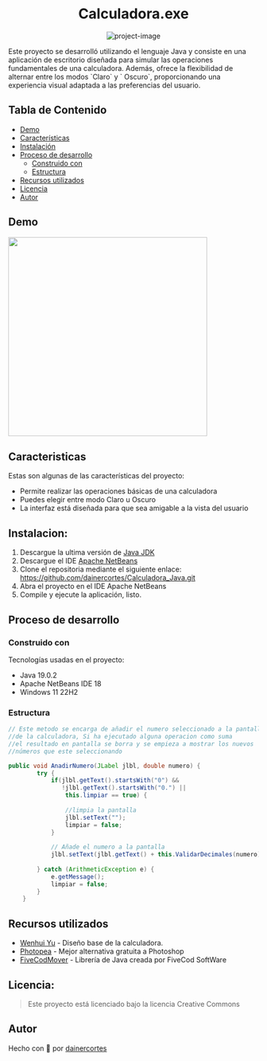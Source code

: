 <h1 align="center" id="title">Calculadora.exe</h1>

<p align="center"><img src="https://socialify.git.ci/dainercortes/Calculadora_Java/image?font=Inter&issues=1&language=1&name=1&owner=1&pattern=Circuit%20Board&pulls=1&stargazers=1&theme=Auto" alt="project-image"></p>

<p id="description">Este proyecto se desarrolló utilizando el lenguaje Java y consiste en una aplicación de escritorio diseñada para simular las operaciones fundamentales de una calculadora. Además, ofrece la flexibilidad de alternar entre los modos `Claro`  y ` Oscuro`, proporcionando una experiencia visual adaptada a las preferencias del usuario.</p>

## Tabla de Contenido

- [Demo](#demo)
- [Características](#caracteristicas)
- [Instalación](#instalacion)
- [Proceso de desarrollo](#proceso-de-desarrollo)
  - [Construido con](#construido-con)
  - [Estructura](#estructura)
- [Recursos utilizados](#recursos-utilizados)
- [Licencia](#licencia)
- [Autor](#autor)

## Demo

<img height="400px" src="https://media.giphy.com/media/v1.Y2lkPTc5MGI3NjExenMxNWg5cXo3YzgyZzRqZGc2Z2o3emlvcXV4aXF0ZDBkanVqZHVhaSZlcD12MV9pbnRlcm5hbF9naWZfYnlfaWQmY3Q9Zw/5vAAapQSGOeqWKdJjy/giphy.gif"/>


## Caracteristicas

Estas son algunas de las características del proyecto:

*   Permite realizar las operaciones básicas de una calculadora
*   Puedes elegir entre modo Claro u Oscuro
*   La interfaz está diseñada para que sea amigable a la vista del usuario


## Instalacion:

1. Descargue la ultima versión de [Java JDK](https://www.oracle.com/java/technologies/downloads/)
2. Descargue el IDE [Apache NetBeans](https://netbeans.apache.org/download/index.html)
3. Clone el repositoria mediante el siguiente enlace: https://github.com/dainercortes/Calculadora_Java.git
4. Abra el proyecto en el IDE Apache NetBeans
5. Compile y ejecute la aplicación, listo.

## Proceso de desarrollo
### Construido con

Tecnologías usadas en el proyecto:

*   Java 19.0.2
*   Apache NetBeans IDE 18
*   Windows 11 22H2

### Estructura

``` Java
// Este metodo se encarga de añadir el numero seleccionado a la pantalla 
//de la calculadora, Si ha ejecutado alguna operacion como suma 
//el resultado en pantalla se borra y se empieza a mostrar los nuevos 
//números que este seleccionando

public void AnadirNumero(JLabel jlbl, double numero) {       
        try {
            if(jlbl.getText().startsWith("0") && 
               !jlbl.getText().startsWith("0.") ||          
                this.limpiar == true) {
                
                //limpia la pantalla
                jlbl.setText("");
                limpiar = false;
            }
            
            // Añade el numero a la pantalla
            jlbl.setText(jlbl.getText() + this.ValidarDecimales(numero));
            
        } catch (ArithmeticException e) {
            e.getMessage();
            limpiar = false;
        }
    }
```

## Recursos utilizados

* [Wenhui Yu](https://dribbble.com/shots/3756276-Daily-UI-004-Calculator/attachments/10002349?mode=media) - Diseño base de la calculadora.
* [Photopea](https://www.photopea.com/) - Mejor alternativa gratuita a Photoshop
* [FiveCodMover](https://mega.nz/file/guhw1IRD#LFa8hjhACXqsgoJRdlwux-KaOu6Hc0_wlJwkL4R4kd4) - Librería de Java creada por FiveCod SoftWare

## Licencia:

> Este proyecto está licenciado bajo la licencia Creative Commons

## Autor

Hecho con 💙 por [dainercortes](https://www.linkedin.com/in/dainercortes)
